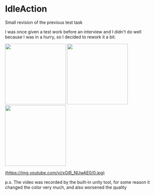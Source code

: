# IdleAction
Small revision of the previous test task

I was once given a test work before an interview 
and I didn't do well because I was in a hurry, 
so I decided to rework it a bit.

<div>
   <img src="https://sun9-west.userapi.com/sun9-63/s/v1/if2/WuNb0b1ZlFgrsGnbUQndOWSitRKn9zuBsOU2R6xKl4nUIBPegZw2PRs32JmeIIzuxm7FbU9yVs8WUhBdDmsFSo-x.jpg?size=540x1080&quality=95&type=album" width="200"/>
   <img src="https://sun9-north.userapi.com/sun9-82/s/v1/if2/V1m6NvjnMP9_fRtJz8Z1eMjGJG7yjvMpSUC5QlOx8GKFYXcMubk99kqyf1s-gputXAbFp9HZnhUYNJQTyuUNYEbK.jpg?size=540x1080&quality=95&type=album" width="200"/>
   <img src="https://sun9-west.userapi.com/sun9-63/s/v1/if2/tWTVIcRwPGi-FfprwSm3rFp8tREEzH-NRiEa0sNfhlpRCRv3q195tTd4ygIrYFYD8rARQT2BnYNx2X4KJ07puz6y.jpg?size=540x1080&quality=95&type=album" width="200"/>
</div>

[(https://img.youtube.com/vi/xGiR_NUwAE0/0.jpg)](https://www.youtube.com/watch?v=xGiR_NUwAE0)

p.s. The video was recorded by the built-in unity tool, 
for some reason it changed the color very much, and also worsened the quality
